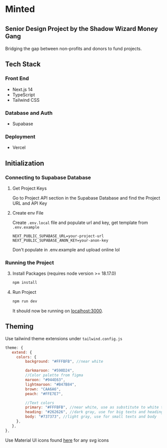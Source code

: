 # Minted <br><br><sup><sup>Senior Design Project by the Shadow Wizard Money Gang</sup></sup>

Bridging the gap between non-profits and donors to fund projects.

## Tech Stack
### Front End
- Next.js 14
- TypeScript
- Tailwind CSS

### Database and Auth
- Supabase

### Deployment
- Vercel

## Initialization
### Connecting to Supabase Database

1. Get Project Keys

   Go to Project API section in the Supabase Database and find the Project URL and API Key

2. Create env File

   Create `.env.local` file and populate url and key, get template from `.env.example`

   ```
   NEXT_PUBLIC_SUPABASE_URL=your-project-url
   NEXT_PUBLIC_SUPABASE_ANON_KEY=your-anon-key
   ```
   Don't populate in .env.example and upload online lol

### Running the Project

3. Install Packages (requires node version >= 18.17.0) 

   ```bash
   npm install
   ```
4. Run Project

   ```bash
   npm run dev
   ```
   It should now be running on [localhost:3000](http://localhost:3000/).

## Theming

Use tailwind theme extensions under `tailwind.config.js`

```javascript
theme: {
   extend: {
     colors: {
         background: "#FFFBFB", //near white

         darkmaroon: "#590D24",
         //Color palette from figma
         maroon: "#944E63",
         lightmaroon: "#B47B84",
         brown: "CAA6A6",
         peach: "#FFE7E7",

         //Text colors
         primary: "#FFFBFB", //near white, use as substitute to white text
         heading: "#262626", //dark gray, use for big texts and headings
         body: "#737373", //light gray, use for small texts and body
     },
   },
},
```

Use Material UI icons found [here](https://mui.com/material-ui/material-icons/) for any svg icons
